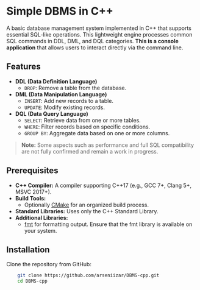 # Simple DBMS in C++

A basic database management system implemented in C++ that supports essential SQL-like operations. This lightweight engine processes common SQL commands in DDL, DML, and DQL categories. **This is a console application** that allows users to interact directly via the command line.

## Features

- **DDL (Data Definition Language)**
  - `DROP`: Remove a table from the database.
- **DML (Data Manipulation Language)**
  - `INSERT`: Add new records to a table.
  - `UPDATE`: Modify existing records.
- **DQL (Data Query Language)**
  - `SELECT`: Retrieve data from one or more tables.
  - `WHERE`: Filter records based on specific conditions.
  - `GROUP BY`: Aggregate data based on one or more columns.

> **Note:** Some aspects such as performance and full SQL compatibility are not fully confirmed and remain a work in progress.

## Prerequisites

- **C++ Compiler:** A compiler supporting C++17 (e.g., GCC 7+, Clang 5+, MSVC 2017+).
- **Build Tools:** 
  - Optionally [CMake](https://cmake.org/cmake/help/latest/) for an organized build process.
- **Standard Libraries:** Uses only the C++ Standard Library.
- **Additional Libraries:**
  - [fmt](https://fmt.dev/latest/index.html) for formatting output. Ensure that the fmt library is available on your system.

## Installation

Clone the repository from GitHub:

```bash
    git clone https://github.com/arseniizar/DBMS-cpp.git
    cd DBMS-cpp
